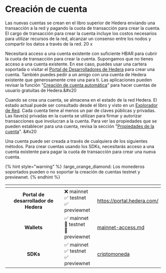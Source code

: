 # Creación de cuenta

Las nuevas cuentas se crean en el libro superior de Hedera enviando una transacción a la red y pagando la cuota de transacción para crear la cuenta. El cargo de transacción para crear la cuenta incluye los costos necesarios para utilizar recursos de la red, alcanzar un consenso entre los nodos y compartir los datos a través de la red. 20 x

Necesitará acceso a una cuenta existente con suficiente HBAR para cubrir la cuota de transacción para crear la cuenta. Supongamos que no tienes acceso a una cuenta existente. En ese caso, puedes usar una cartera soportada o visitar el [Portal de Desarrolladores de Hedera](https://portal.hedera.com/register) para crear una cuenta. También puedes pedir a un amigo con una cuenta de Hedera existente que generosamente cree una para ti. Las aplicaciones pueden revisar la función "[Creación de cuenta automática](auto-account-creation.md)" para hacer cuentas de usuario gratuitas de Hedera.&#x20

Cuando se crea una cuenta, se almacena en el estado de la red Hedera. El estado actual puede ser consultado desde el libro y visto en un [Explorador de Red](../../networks/community-mirror-nodes.md). Cada cuenta tiene al menos un par de claves públicas y privadas. Las llave(s) privadas en la cuenta se utilizan para firmar y autorizar transacciones que involucran a la cuenta. Para ver las propiedades que se pueden establecer para una cuenta, revisa la sección "[Propiedades de la cuenta](account-properties.md)". &#x20

Una cuenta puede ser creada a través de cualquiera de los siguientes métodos. Para crear cuentas usando los SDKs, necesitarás acceso a una cuenta existente para pagar la cuota de transacción para crear una nueva cuenta.

{% hint style="warning" %}
:large\_orange\_diamond: Los monederos soportados pueden o no soportar la creación de cuentas testnet y previewnet.
{% endhint %}

<table data-view="cards"><thead><tr><th align="center"></th><th></th><th data-hidden data-card-target data-type="content-ref"></th></tr></thead><tbody><tr><td align="center"><strong>Portal de desarrollador de Hedera</strong></td><td><span data-gb-custom-inline data-tag="emoji" data-code="274c">❌</span> mainnet<br><span data-gb-custom-inline data-tag="emoji" data-code="2705">✅</span> testnet<br><span data-gb-custom-inline data-tag="emoji" data-code="2705">✅</span> previewnet</td><td><a href="https://portal.hedera.com/">https://portal.hedera.com/</a></td></tr><tr><td align="center">             <strong>Wallets</strong>               </td><td><span data-gb-custom-inline data-tag="emoji" data-code="2705">✅</span> mainnet<br><span data-gb-custom-inline data-tag="emoji" data-code="1f536">🔶</span> testnet<br><span data-gb-custom-inline data-tag="emoji" data-code="1f536">🔶</span> previewnet</td><td><a href="../../networks/mainnet/mainnet-access.md">mainnet-access.md</a></td></tr><tr><td align="center"><strong>SDKs</strong></td><td><span data-gb-custom-inline data-tag="emoji" data-code="2705">✅</span> mainnet<br><span data-gb-custom-inline data-tag="emoji" data-code="2705">✅</span> testnet<br><span data-gb-custom-inline data-tag="emoji" data-code="2705">✅</span> previewnet<br></td><td><a href="../../sdks-and-apis/deprecated/sdks/cryptocurrency/">criptomoneda</a></td></tr></tbody></table>
